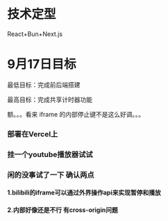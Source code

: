 <h1>技术定型</h1>
React+Bun+Next.js

<h1>9月17日目标</h1>
<p>最低目标：完成前后端搭建</p>
<p>最高目标：完成共享计时器功能</p>

额。。。看来 iframe 的内部停止键不是这么好调。。。

<h3>部署在Vercel上</h3>
<h3>挂一个youtube播放器试试</h3>
<h3>闲的没事试了一下 确认两点
<h4>1.bilibili的iframe可以通过外界操作api来实现暂停和播放</h4>
<h4>2.内部好像还是不行 有cross-origin问题</h4>
 </h3>
